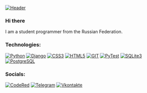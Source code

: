 [![Header](https://github.com/KolZek/Kol_zek/blob/main/assets/header.jpg)](https://www.shpavda.com/)

### Hi there <img src="https://github.com/blackcater/blackcater/raw/main/images/Hi.gif" height="16"/>
I am a student programmer from the Russian Federation.

### Technologies:
[![Python](https://img.shields.io/badge/-Python-090909?style=for-the-badge&logo=python&logoColor=47C5FB)](https://www.python.org/)
[![Django](https://img.shields.io/badge/-Django-090909?style=for-the-badge&logo=django&logoColor=127a00)](https://www.djangoproject.com/)
[![CSS3](https://img.shields.io/badge/-CSS3-090909?style=for-the-badge&logo=css3&logoColor=2965f1)](https://www.w3.org/TR/css-syntax-3/)
[![HTML5](https://img.shields.io/badge/-HTML5-090909?style=for-the-badge&logo=html5)](https://html.spec.whatwg.org/multipage/)
[![GIT](https://img.shields.io/badge/-GIT-090909?style=for-the-badge&logo=git)](https://git-scm.com/)
[![PyTest](https://img.shields.io/badge/-PyTest-090909?style=for-the-badge&logo=pytest)](https://docs.pytest.org/en/7.2.x/)
[![SQLite3](https://img.shields.io/badge/-SQLite3-090909?style=for-the-badge&logo=sqlite)](https://www.sqlite.org/)
[![PostgreSQL](https://img.shields.io/badge/-postgresql-090909?style=for-the-badge&logo=postgresql&logoColor=1E90FF)](https://www.postgresql.org/)

### Socials:
[![CodeRed](https://github.com/KolZek/Kol_zek/blob/main/assets/crl.jpg)](https://codered-dev.ru/)
[![Telegram](https://img.shields.io/badge/-Telegram-090909?style=for-the-badge&logo=telegram&logoColor=27A0D9)](https://t.me/B776YC)
[![Vkontakte](https://img.shields.io/badge/-Vkontakte-090909?style=for-the-badge&logo=Vk&logoColor=4F7DB3)](https://vk.com/kol_zek)
